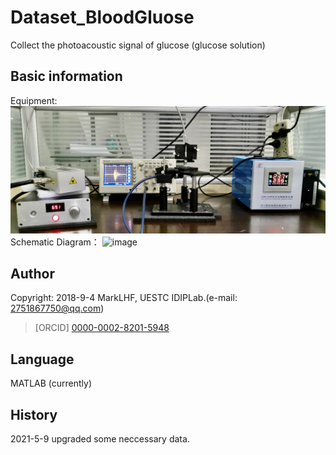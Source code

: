 # Dataset_BloodGluose
 Collect the photoacoustic signal of glucose (glucose solution)

## Basic information
Equipment:  
![image](image/work.jpg)  
Schematic Diagram：
![image](image/machine.jpg)  


## Author
Copyright: 2018-9-4 MarkLHF, UESTC IDIPLab.(e-mail: 2751867750@qq.com)  
>[ORCID] [0000-0002-8201-5948](https://orcid.org/my-orcid?orcid=0000-0002-8201-5948)   

## Language
MATLAB (currently)  

## History
2021-5-9 upgraded some neccessary data.  
